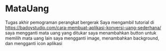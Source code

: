 # MataUang
Tugas akhir pemograman perangkat bergerak
Saya mengambil tutorial di https://badoystudio.com/cara-membuat-aplikasi-konversi-uang-sederhana/
saya mengganti mata uang yang ditukar
saya menambahkan button untuk memilih mata uang lain
saya mengganti image, menambahkan background, dan mengganti icon aplikasi
